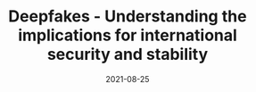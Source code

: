 ---
title: Deepfakes - Understanding the implications for international security and stability

event: The 2021 Innovations Dialogue - Deepfakes, Trust and International Security
event_url: https://unidir.org/events/2021-innovations-dialogue

location: The United Nations Institute for Disarmament Research


# Talk start and end times.
#   End time can optionally be hidden by prefixing the line with `#`.
date: "2021-08-25"

# Schedule page publish date (NOT talk date).
publishDate: "2017-01-01T00:00:00Z"

authors: []
tags: []

# Is this a featured talk? (true/false)
featured: false

image:
  caption: 'Image credit: [**Unsplash**](https://unsplash.com/photos/x_0hW-KaCgI)'
  focal_point: Right
---